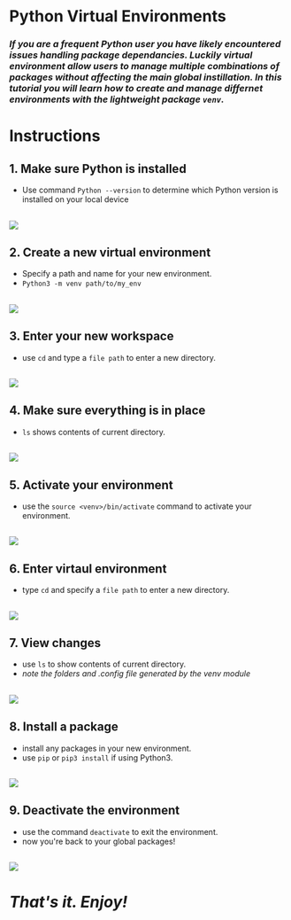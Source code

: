 # Python Virtual Environments
### _If you are a frequent Python user you have likely encountered issues handling package dependancies. Luckily virtual environment allow users to manage multiple combinations of packages without affecting the main global instillation. In this tutorial you will learn how to create and manage differnet environments with the lightweight package `venv`._ 
#
# Instructions
## 1. Make sure Python is installed
* Use command `Python --version` to determine which Python version is installed on your local device
## ![](gif/1.gif)
## 2. Create a new virtual environment
* Specify a path and name for your new environment.
* `Python3 -m venv path/to/my_env`
## ![](gif/2.gif)
## 3. Enter your new workspace
* use `cd` and type a `file path` to enter a new directory.
## ![](gif/3.gif)
## 4. Make sure everything is in place
* `ls` shows contents of current directory.
## ![](gif/4.gif)
## 5. Activate your environment
* use the `source <venv>/bin/activate` command to activate your environment.
## ![](gif/5.gif)
## 6. Enter virtaul environment 
* type `cd` and specify a `file path` to enter a new directory.
## ![](gif/6.gif)
## 7. View changes
* use `ls` to show contents of current directory.
* _note the folders and .config file generated by the venv module_
## ![](gif/7.gif)
## 8. Install a package
* install any packages in your new environment.
* use `pip` or `pip3 install` if using Python3.
## ![](gif/8.gif)
## 9. Deactivate the environment
* use the command `deactivate` to exit the environment.
* now you're back to your global packages!
## ![](gif/9.gif)
# _That's it. Enjoy!_
